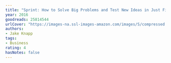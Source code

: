 ```yaml
---
title: "Sprint: How to Solve Big Problems and Test New Ideas in Just Five Days"
year: 2016
goodreads: 25814544
urlCover: "https://images-na.ssl-images-amazon.com/images/S/compressed.photo.goodreads.com/books/1457284924i/25814544.jpg"
authors:
- Jake Knapp
tags:
- Business
rating: 4
hasNotes: false
---
```

